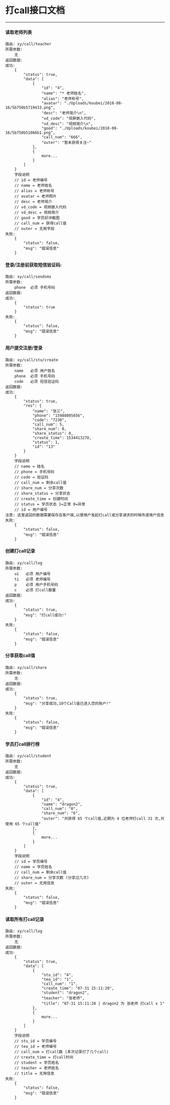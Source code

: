 # 打call接口文档

---

#### 读取老师列表

	路由: xy/call/teacher
	所需参数:
		无
	返回数据:
	成功:
		{
		    "status": true,
		    "data": [
		        {
		            "id": "4",
		            "name": "* 老师姓名",
		            "alias": "老师称号",
		            "avatar": "./Uploads/koubei/2018-08-16/5b750b5719433.png",
		            "desc": "老师简介\n",
		            "vd_code": "视屏嵌入代码",
		            "vd_desc": "视频简介\n",
		            "good": "./Uploads/koubei/2018-08-16/5b750b51066b1.png",
		            "call_num": "666",
		            "outer": "暂未获得关注~"
		        },
		        {
		        	more...
		        }
		    ]
		}
		字段说明
		// id = 老师编号
		// name = 老师姓名
		// alias = 老师称号
		// avatar = 老师照片
		// desc = 老师简介
		// vd_code = 视频嵌入代码
		// vd_desc = 视频简介
		// good = 学员好评截图
		// call_num = 获得call值
		// outer = 无用字段
	失败:
		{
		    "status": false,
		    "msg": "错误信息"
		}


#### 登录/注册前获取短信验证码:

	路由: xy/call/sendsms
	所需参数:
		phone  必须 手机号码
	返回数据:
	成功:
		{
		    "status": true
		}
	失败:
		{
		    "status": false,
		    "msg": "错误信息"
		}

#### 用户提交注册/登录

	路由: xy/call/stu/create
	所需参数:
		name   必须 用户姓名
		phone  必须 手机号码
		code   必须 短信验证码
	返回数据:
	成功:
		{
		    "status": true,
		    "res": {
		        "name": "张三",
		        "phone": "15988805856",
		        "code": "7238",
		        "call_num": 5,
		        "share_num": 0,
		        "share_status": 0,
		        "create_time": 1534413270,
		        "status": 1,
		        "id": "13"
		    }
		}
		字段说明
		// name = 姓名
		// phone = 手机号码
		// code = 验证码
		// call_num = 剩余call值
		// share_num = 分享次数
		// share_status = 分享状态
		// create_time = 创建时间
		// status = 学员状态 1=正常 0=异常
		// id = 用户编号
	注意: 这里返回的数据需要保存在客户端,以便用户发起打call或分享请求的时候传递用户信息
	失败:
		{
		    "status": false,
		    "msg": "错误信息"
		}

#### 创建打call记录

	路由: xy/call/log
	所需参数:
		ui   必须 用户编号
		ti   必须 老师编号
		p    必须 用户手机号码
		c    必须 打call数量
	返回数据:
	成功:
		{
		    "status": true,
		    "msg": "打call成功!"
		}
	失败:
		{
		    "status": false,
		    "msg": "错误信息"
		}

#### 分享获取call值

	路由: xy/call/share
	所需参数:
		无
	返回数据:
	成功:
		{
		    "status": true,
		    "msg": "分享成功,10个Call值已进入您的账户!"
		}
	失败:
		{
		    "status": false,
		    "msg": "错误信息"
		}


#### 学员打call排行榜

	路由: xy/call/student
	所需参数:
		无
	返回数据:
	成功:
		{
		    "status": true,
		    "data": [
		        {
		            "id": "4",
		            "name": "dragon2",
		            "call_num": "0",
		            "share_num": "6",
		            "outer": "共获得 65 个call值,近期为 4 位老师打call 31 次,共使用 65 个call值"
		        },
		        {
		            more...
		        }
		    ]
		}
		字段说明
		// id = 学员编号
		// name = 学员姓名
		// call_num = 剩余call值
		// share_num = 分享次数 (分享过几次)
		// outer = 无用信息
	失败:
		{
		    "status": false,
		    "msg": "错误信息"
		}

#### 读取所有打call记录	

	路由: xy/call/log
	所需参数:
		无
	返回数据:
	成功:
		{
		    "status": true,
		    "data": [
		        {
		            "stu_id": "4",
		            "tea_id": "1",
		            "call_num": "1",
		            "create_time": "07-31 15:11:20",
		            "student": "dragon2",
		            "teacher": "张老师",
		            "title": "07-31 15:11:20 | dragon2 为 张老师 打call x 1"
		        },
		        {
		            more...
		        }
		    ]
		}
		字段说明
		// stu_id = 学员编号
		// tea_id = 老师编号
		// call_num = 打call数 (本次记录打了几个call)
		// create_time = 打call时间
		// student = 学员姓名
		// teacher = 老师姓名
		// title = 无用信息
	失败:
		{
		    "status": false,
		    "msg": "错误信息"
		}